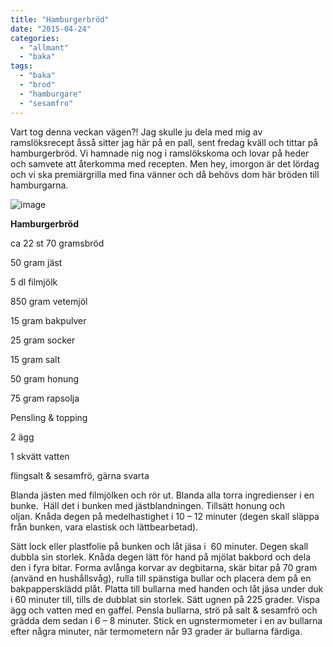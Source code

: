 ```yaml
---
title: "Hamburgerbröd"
date: "2015-04-24"
categories: 
  - "allmant"
  - "baka"
tags: 
  - "baka"
  - "brod"
  - "hamburgare"
  - "sesamfro"
---
```


Vart tog denna veckan vägen?! Jag skulle ju dela med mig av ramslöksrecept åsså sitter jag här på en pall, sent fredag kväll och tittar på hamburgerbröd. Vi hamnade nig nog i ramslökskoma och lovar på heder och samvete att återkomma med recepten. Men hey, imorgon är det lördag och vi ska premiärgrilla med fina vänner och då behövs dom här bröden till hamburgarna.

![image](/static/img/image9-1024x768.jpg)

**Hamburgerbröd**

ca 22 st 70 gramsbröd

50 gram jäst

5 dl filmjölk

850 gram vetemjöl

15 gram bakpulver

25 gram socker

15 gram salt

50 gram honung

75 gram rapsolja

Pensling & topping

2 ägg

1 skvätt vatten

flingsalt & sesamfrö, gärna svarta

Blanda jästen med filmjölken och rör ut. Blanda alla torra ingredienser i en bunke.  Häll det i bunken med jästblandningen. Tillsätt honung och oljan. Knåda degen på medelhastighet i 10 – 12 minuter (degen skall släppa från bunken, vara elastisk och lättbearbetad).

Sätt lock eller plastfolie på bunken och låt jäsa i  60 minuter. Degen skall dubbla sin storlek. Knåda degen lätt för hand på mjölat bakbord och dela den i fyra bitar. Forma avlånga korvar av degbitarna, skär bitar på 70 gram (använd en hushållsvåg), rulla till spänstiga bullar och placera dem på en bakpappersklädd plåt. Platta till bullarna med handen och låt jäsa under duk i 60 minuter till, tills de dubblat sin storlek. Sätt ugnen på 225 grader. Vispa ägg och vatten med en gaffel. Pensla bullarna, strö på salt & sesamfrö och grädda dem sedan i 6 – 8 minuter. Stick en ugnstermometer i en av bullarna efter några minuter, när termometern når 93 grader är bullarna färdiga.
